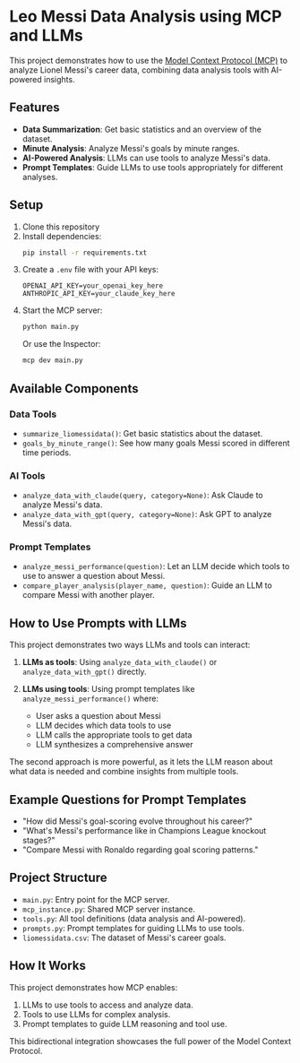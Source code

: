 # Leo Messi Data Analysis using MCP and LLMs

This project demonstrates how to use the [Model Context Protocol (MCP)](https://github.com/anthropics/anthropic-tools) to analyze Lionel Messi's career data, combining data analysis tools with AI-powered insights.

## Features

- **Data Summarization**: Get basic statistics and an overview of the dataset.
- **Minute Analysis**: Analyze Messi's goals by minute ranges.
- **AI-Powered Analysis**: LLMs can use tools to analyze Messi's data.
- **Prompt Templates**: Guide LLMs to use tools appropriately for different analyses.

## Setup

1. Clone this repository
2. Install dependencies:
   ```bash
   pip install -r requirements.txt
   ```
3. Create a `.env` file with your API keys:
   ```
   OPENAI_API_KEY=your_openai_key_here
   ANTHROPIC_API_KEY=your_claude_key_here
   ```
4. Start the MCP server:
   ```bash
   python main.py
   ```
   Or use the Inspector:
   ```bash
   mcp dev main.py
   ```

## Available Components

### Data Tools
- `summarize_liomessidata()`: Get basic statistics about the dataset.
- `goals_by_minute_range()`: See how many goals Messi scored in different time periods.

### AI Tools
- `analyze_data_with_claude(query, category=None)`: Ask Claude to analyze Messi's data.
- `analyze_data_with_gpt(query, category=None)`: Ask GPT to analyze Messi's data.

### Prompt Templates
- `analyze_messi_performance(question)`: Let an LLM decide which tools to use to answer a question about Messi.
- `compare_player_analysis(player_name, question)`: Guide an LLM to compare Messi with another player.

## How to Use Prompts with LLMs

This project demonstrates two ways LLMs and tools can interact:

1. **LLMs as tools**: Using `analyze_data_with_claude()` or `analyze_data_with_gpt()` directly.

2. **LLMs using tools**: Using prompt templates like `analyze_messi_performance()` where:
   - User asks a question about Messi
   - LLM decides which data tools to use
   - LLM calls the appropriate tools to get data
   - LLM synthesizes a comprehensive answer

The second approach is more powerful, as it lets the LLM reason about what data is needed and combine insights from multiple tools.

## Example Questions for Prompt Templates

- "How did Messi's goal-scoring evolve throughout his career?"
- "What's Messi's performance like in Champions League knockout stages?"
- "Compare Messi with Ronaldo regarding goal scoring patterns."

## Project Structure

- `main.py`: Entry point for the MCP server.
- `mcp_instance.py`: Shared MCP server instance.
- `tools.py`: All tool definitions (data analysis and AI-powered).
- `prompts.py`: Prompt templates for guiding LLMs to use tools.
- `liomessidata.csv`: The dataset of Messi's career goals.

## How It Works

This project demonstrates how MCP enables:
1. LLMs to use tools to access and analyze data.
2. Tools to use LLMs for complex analysis.
3. Prompt templates to guide LLM reasoning and tool use.

This bidirectional integration showcases the full power of the Model Context Protocol. 